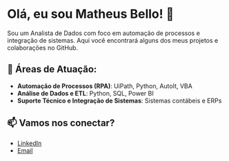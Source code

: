 # Olá, eu sou Matheus Bello! 👋

Sou um Analista de Dados com foco em automação de processos e integração de sistemas. Aqui você encontrará alguns dos meus projetos e colaborações no GitHub.

## 🌟 Áreas de Atuação:
- **Automação de Processos (RPA)**: UiPath, Python, AutoIt, VBA
- **Análise de Dados e ETL**: Python, SQL, Power BI
- **Suporte Técnico e Integração de Sistemas**: Sistemas contábeis e ERPs

## 📫 Vamos nos conectar?
- [LinkedIn](https://www.linkedin.com/in/matheusbellocorrea/)
- [Email](mailto:matheusbellocorrea1@gmail.com)
